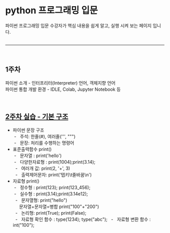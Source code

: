 # python 프로그래밍 입문
파이썬 프로그래밍 입문 수강자가 핵심 내용을 쉽게 알고, 실행 시켜 보는 페이지 입니다. <br> <br>

<hr size = "10px", width ="500px">

<br>

## 1주차
파이썬 소개 - 인터프리터(Interpreter) 언어, 객체지향 언어 <br>
파이썬 통합 개발 환경 - IDLE, Colab, Jupyter Notebook 등

<br>

## [2주차 실습&nbsp;-&nbsp;기본 구조](https://github.com/baek-study/python/blob/main/source/week2_answer.ipynb) 
<ul>
  <li>파이썬 문장 구조 </li>
    &nbsp;- &nbsp; 주석: 한줄(#), 여러줄(''', """) <br>
    &nbsp;- &nbsp; 문장: 처리를 수행하는 명령어 
</li>
  <li>표준출력함수 print()<br>
    &nbsp;- &nbsp; 문자열 : print('hello') <br>
    &nbsp;- &nbsp; 다양한자료형 : print(1004);print(3.14); <br>
    &nbsp; - &nbsp; 여러개 값: print(2, '+', 3)<br>
    &nbsp; - &nbsp; 출력제어문자: print('탭키\t줄바꿈\n')<br>
 </li>
  <li>자료형 print()<br>
    &nbsp;- &nbsp; 정수형 : print(123); print(123_456); <br>
    &nbsp;- &nbsp; 실수형 : print(3.14);print(3.14e12); <br>
    &nbsp; - &nbsp; 문자열형: print("hello")<br>
    &nbsp;  &nbsp;&nbsp; 문자열+문자열=병합 print("100"+"200")<br>
    &nbsp; - &nbsp; 논리형: print(True); print(False);<br>
    &nbsp; - &nbsp; 자료형 확인 함수 : type(1234); type("abc");
    &nbsp; - &nbsp; 자료형 변환 함수 : int("100"); 
  </li>
</ul>
<br>

